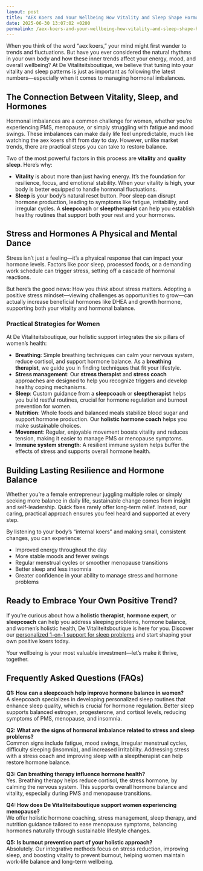 ```yaml
---
layout: post
title: "AEX Koers and Your Wellbeing How Vitality and Sleep Shape Hormonal Balance"
date: 2025-06-30 13:07:02 +0200
permalink: /aex-koers-and-your-wellbeing-how-vitality-and-sleep-shape-hormonal-balance/
---
```

When you think of the word “aex koers,” your mind might first wander to trends and fluctuations. But have you ever considered the natural rhythms in your own body and how these inner trends affect your energy, mood, and overall wellbeing? At De Vitaliteitsboutique, we believe that tuning into your vitality and sleep patterns is just as important as following the latest numbers—especially when it comes to managing hormonal imbalances.

## The Connection Between Vitality, Sleep, and Hormones

Hormonal imbalances are a common challenge for women, whether you’re experiencing PMS, menopause, or simply struggling with fatigue and mood swings. These imbalances can make daily life feel unpredictable, much like watching the aex koers shift from day to day. However, unlike market trends, there are practical steps you can take to restore balance.

Two of the most powerful factors in this process are **vitality** and **quality sleep**. Here’s why:

- **Vitality** is about more than just having energy. It’s the foundation for resilience, focus, and emotional stability. When your vitality is high, your body is better equipped to handle hormonal fluctuations.
- **Sleep** is your body’s natural reset button. Poor sleep can disrupt hormone production, leading to symptoms like fatigue, irritability, and irregular cycles. A **sleepcoach** or **sleeptherapist** can help you establish healthy routines that support both your rest and your hormones.

## Stress and Hormones A Physical and Mental Dance

Stress isn’t just a feeling—it’s a physical response that can impact your hormone levels. Factors like poor sleep, processed foods, or a demanding work schedule can trigger stress, setting off a cascade of hormonal reactions.

But here’s the good news: How you *think* about stress matters. Adopting a positive stress mindset—viewing challenges as opportunities to grow—can actually increase beneficial hormones like DHEA and growth hormone, supporting both your vitality and hormonal balance.

### Practical Strategies for Women

At De Vitaliteitsboutique, our holistic support integrates the six pillars of women’s health:

- **Breathing**: Simple breathing techniques can calm your nervous system, reduce cortisol, and support hormone balance. As a **breathing therapist**, we guide you in finding techniques that fit your lifestyle.
- **Stress management**: Our **stress therapist** and **stress coach** approaches are designed to help you recognize triggers and develop healthy coping mechanisms.
- **Sleep**: Custom guidance from a **sleepcoach** or **sleeptherapist** helps you build restful routines, crucial for hormone regulation and burnout prevention for women.
- **Nutrition**: Whole foods and balanced meals stabilize blood sugar and support hormone production. Our **holistic hormone coach** helps you make sustainable choices.
- **Movement**: Regular, enjoyable movement boosts vitality and reduces tension, making it easier to manage PMS or menopause symptoms.
- **Immune system strength**: A resilient immune system helps buffer the effects of stress and supports overall hormone health.

## Building Lasting Resilience and Hormone Balance

Whether you’re a female entrepreneur juggling multiple roles or simply seeking more balance in daily life, sustainable change comes from insight and self-leadership. Quick fixes rarely offer long-term relief. Instead, our caring, practical approach ensures you feel heard and supported at every step.

By listening to your body’s “internal koers” and making small, consistent changes, you can experience:

- Improved energy throughout the day  
- More stable moods and fewer swings  
- Regular menstrual cycles or smoother menopause transitions  
- Better sleep and less insomnia  
- Greater confidence in your ability to manage stress and hormone problems

## Ready to Embrace Your Own Positive Trend?

If you’re curious about how a **holistic therapist**, **hormone expert**, or **sleepcoach** can help you address sleeping problems, hormone balance, and women’s holistic health, De Vitaliteitsboutique is here for you. Discover our [personalized 1-on-1 support for sleep problems](https://devitaliteitsboutique.nl/slaapproblemen-1-op-1-begeleiding/) and start shaping your own positive koers today.

Your wellbeing is your most valuable investment—let’s make it thrive, together.

## Frequently Asked Questions (FAQs)

**Q1: How can a sleepcoach help improve hormone balance in women?**  
A sleepcoach specializes in developing personalized sleep routines that enhance sleep quality, which is crucial for hormone regulation. Better sleep supports balanced estrogen, progesterone, and cortisol levels, reducing symptoms of PMS, menopause, and insomnia.

**Q2: What are the signs of hormonal imbalance related to stress and sleep problems?**  
Common signs include fatigue, mood swings, irregular menstrual cycles, difficulty sleeping (insomnia), and increased irritability. Addressing stress with a stress coach and improving sleep with a sleeptherapist can help restore hormone balance.

**Q3: Can breathing therapy influence hormone health?**  
Yes. Breathing therapy helps reduce cortisol, the stress hormone, by calming the nervous system. This supports overall hormone balance and vitality, especially during PMS and menopause transitions.

**Q4: How does De Vitaliteitsboutique support women experiencing menopause?**  
We offer holistic hormone coaching, stress management, sleep therapy, and nutrition guidance tailored to ease menopause symptoms, balancing hormones naturally through sustainable lifestyle changes.

**Q5: Is burnout prevention part of your holistic approach?**  
Absolutely. Our integrative methods focus on stress reduction, improving sleep, and boosting vitality to prevent burnout, helping women maintain work-life balance and long-term wellbeing.

<script type="application/ld+json">
{
  "@context": "https://schema.org",
  "@type": "BlogPosting",
  "headline": "AEX Koers and Your Wellbeing How Vitality and Sleep Shape Hormonal Balance",
  "description": "Explore how vitality and sleep influence hormonal balance for women, and discover holistic strategies from De Vitaliteitsboutique to improve sleep, manage stress, and support hormone health.",
  "author": {
    "@type": "Person",
    "name": "De Vitaliteitsboutique",
    "description": "At De Vitaliteitsboutique, we empower women to enhance their vitality through personalized, practical guidance in six key areas: breathing, stress management, sleep, nutrition, movement, and immune system strength."
  },
  "datePublished": "2024-06-01",
  "mainEntityOfPage": {
    "@type": "WebPage",
    "@id": "https://devitaliteitsboutique.nl/aex-koers-wellbeing-hormonal-balance"
  },
  "publisher": {
    "@type": "Person",
    "name": "De Vitaliteitsboutique"
  },
  "keywords": "sleepcoach, sleeptherapist, hormone therapist, hormone expert, stress therapist, stress coach, breathing therapist, holistic hormone coach, vitality, sleeping problems, hormone problems, menopause, PMS, hormone balance, sleep and hormones, holistic therapist, insomnia, women's holistic health, burnout prevention for women, work-life balance for women, The Netherlands",
  "inLanguage": "nl-NL"
}
</script>

<script type="application/ld+json">
{
  "@context": "https://schema.org",
  "@type": "FAQPage",
  "mainEntity": [
    {
      "@type": "Question",
      "name": "How can a sleepcoach help improve hormone balance in women?",
      "acceptedAnswer": {
        "@type": "Answer",
        "text": "A sleepcoach specializes in developing personalized sleep routines that enhance sleep quality, which is crucial for hormone regulation. Better sleep supports balanced estrogen, progesterone, and cortisol levels, reducing symptoms of PMS, menopause, and insomnia."
      }
    },
    {
      "@type": "Question",
      "name": "What are the signs of hormonal imbalance related to stress and sleep problems?",
      "acceptedAnswer": {
        "@type": "Answer",
        "text": "Common signs include fatigue, mood swings, irregular menstrual cycles, difficulty sleeping (insomnia), and increased irritability. Addressing stress with a stress coach and improving sleep with a sleeptherapist can help restore hormone balance."
      }
    },
    {
      "@type": "Question",
      "name": "Can breathing therapy influence hormone health?",
      "acceptedAnswer": {
        "@type": "Answer",
        "text": "Yes. Breathing therapy helps reduce cortisol, the stress hormone, by calming the nervous system. This supports overall hormone balance and vitality, especially during PMS and menopause transitions."
      }
    },
    {
      "@type": "Question",
      "name": "How does De Vitaliteitsboutique support women experiencing menopause?",
      "acceptedAnswer": {
        "@type": "Answer",
        "text": "We offer holistic hormone coaching, stress management, sleep therapy, and nutrition guidance tailored to ease menopause symptoms, balancing hormones naturally through sustainable lifestyle changes."
      }
    },
    {
      "@type": "Question",
      "name": "Is burnout prevention part of your holistic approach?",
      "acceptedAnswer": {
        "@type": "Answer",
        "text": "Absolutely. Our integrative methods focus on stress reduction, improving sleep, and boosting vitality to prevent burnout, helping women maintain work-life balance and long-term wellbeing."
      }
    }
  ]
}
</script>